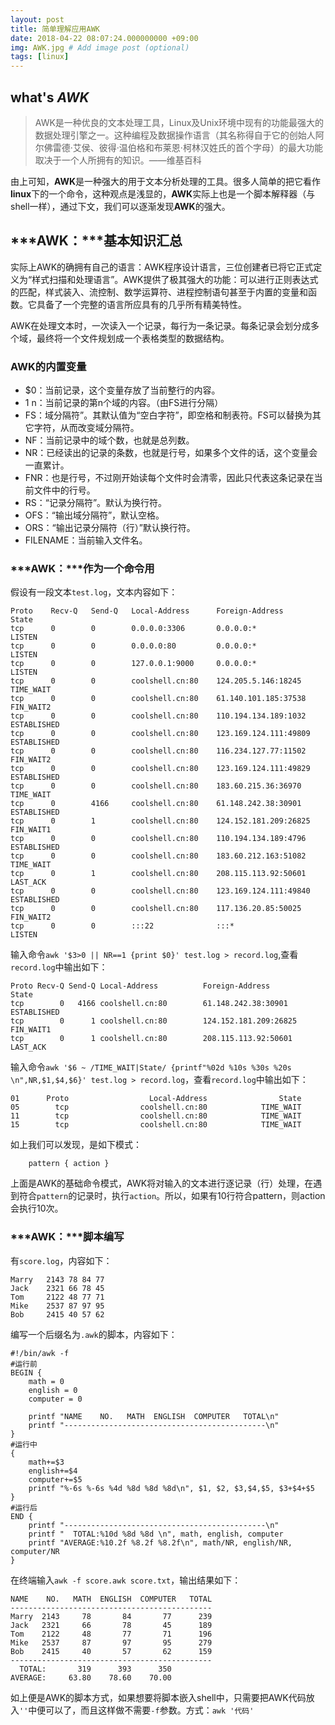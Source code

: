 ```yaml
---
layout: post
title: 简单理解应用AWK
date: 2018-04-22 08:07:24.000000000 +09:00
img: AWK.jpg # Add image post (optional)
tags: [linux]
---
```


## what's ***AWK***
> AWK是一种优良的文本处理工具，Linux及Unix环境中现有的功能最强大的数据处理引擎之一。这种编程及数据操作语言（其名称得自于它的创始人阿尔佛雷德·艾侯、彼得·温伯格和布莱恩·柯林汉姓氏的首个字母）的最大功能取决于一个人所拥有的知识。——维基百科

由上可知，**AWK**是一种强大的用于文本分析处理的工具。很多人简单的把它看作**linux**下的一个命令，这种观点是浅显的，**AWK**实际上也是一个脚本解释器（与shell一样），通过下文，我们可以逐渐发现**AWK**的强大。

## ***AWK：***基本知识汇总
实际上AWK的确拥有自己的语言：AWK程序设计语言，三位创建者已将它正式定义为“样式扫描和处理语言”。AWK提供了极其强大的功能：可以进行正则表达式的匹配，样式装入、流控制、数学运算符、进程控制语句甚至于内置的变量和函数。它具备了一个完整的语言所应具有的几乎所有精美特性。

AWK在处理文本时，一次读入一个记录，每行为一条记录。每条记录会划分成多个域，最终将一个文件规划成一个表格类型的数据结构。

### AWK的内置变量
- $0：当前记录，这个变量存放了当前整行的内容。
- $1~$n：当前记录的第n个域的内容。（由FS进行分隔）
- FS：域分隔符”。其默认值为“空白字符”，即空格和制表符。FS可以替换为其它字符，从而改变域分隔符。
- NF：当前记录中的域个数，也就是总列数。
- NR：已经读出的记录的条数，也就是行号，如果多个文件的话，这个变量会一直累计。
- FNR：也是行号，不过刚开始读每个文件时会清零，因此只代表这条记录在当前文件中的行号。
- RS：“记录分隔符”。默认为换行符。
- OFS：“输出域分隔符”，默认空格。
- ORS：“输出记录分隔符（行）”默认换行符。
- FILENAME：当前输入文件名。


### ***AWK：***作为一个命令用
假设有一段文本`test.log`，文本内容如下：

	Proto    Recv-Q   Send-Q   Local-Address      Foreign-Address        State
	tcp      0        0        0.0.0.0:3306       0.0.0.0:*              LISTEN
	tcp      0        0        0.0.0.0:80         0.0.0.0:*              LISTEN
	tcp      0        0        127.0.0.1:9000     0.0.0.0:*              LISTEN
	tcp      0        0        coolshell.cn:80    124.205.5.146:18245    TIME_WAIT
	tcp      0        0        coolshell.cn:80    61.140.101.185:37538   FIN_WAIT2
	tcp      0        0        coolshell.cn:80    110.194.134.189:1032   ESTABLISHED
	tcp      0        0        coolshell.cn:80    123.169.124.111:49809  ESTABLISHED
	tcp      0        0        coolshell.cn:80    116.234.127.77:11502   FIN_WAIT2
	tcp      0        0        coolshell.cn:80    123.169.124.111:49829  ESTABLISHED
	tcp      0        0        coolshell.cn:80    183.60.215.36:36970    TIME_WAIT
	tcp      0        4166     coolshell.cn:80    61.148.242.38:30901    ESTABLISHED
	tcp      0        1        coolshell.cn:80    124.152.181.209:26825  FIN_WAIT1
	tcp      0        0        coolshell.cn:80    110.194.134.189:4796   ESTABLISHED
	tcp      0        0        coolshell.cn:80    183.60.212.163:51082   TIME_WAIT
	tcp      0        1        coolshell.cn:80    208.115.113.92:50601   LAST_ACK
	tcp      0        0        coolshell.cn:80    123.169.124.111:49840  ESTABLISHED
	tcp      0        0        coolshell.cn:80    117.136.20.85:50025    FIN_WAIT2
	tcp      0        0        :::22              :::*                   LISTEN

输入命令`awk '$3>0 || NR==1 {print $0}' test.log > record.log`,查看`record.log`中输出如下：

	Proto Recv-Q Send-Q Local-Address          Foreign-Address             State
	tcp        0   4166 coolshell.cn:80        61.148.242.38:30901         ESTABLISHED
	tcp        0      1 coolshell.cn:80        124.152.181.209:26825       FIN_WAIT1
	tcp        0      1 coolshell.cn:80        208.115.113.92:50601        LAST_ACK

输入命令`awk '$6 ~ /TIME_WAIT|State/ {printf"%02d %10s %30s %20s \n",NR,$1,$4,$6}' test.log > record.log`，查看`record.log`中输出如下：

	01      Proto                  Local-Address                State 
	05        tcp                coolshell.cn:80            TIME_WAIT 
	11        tcp                coolshell.cn:80            TIME_WAIT 
	15        tcp                coolshell.cn:80            TIME_WAIT 
	
如上我们可以发现，是如下模式：

        pattern { action }

上面是AWK的基础命令模式，AWK将对输入的文本进行逐记录（行）处理，在遇到符合`pattern`的记录时，执行`action`。所以，如果有10行符合pattern，则action会执行10次。



### ***AWK：***脚本编写

有`score.log`，内容如下：

	Marry   2143 78 84 77
	Jack    2321 66 78 45
	Tom     2122 48 77 71
	Mike    2537 87 97 95
	Bob     2415 40 57 62

编写一个后缀名为`.awk`的脚本，内容如下：

	#!/bin/awk -f
	#运行前
	BEGIN {
	    math = 0
	    english = 0
	    computer = 0
	 
	    printf "NAME    NO.   MATH  ENGLISH  COMPUTER   TOTAL\n"
	    printf "---------------------------------------------\n"
	}
	#运行中
	{
	    math+=$3
	    english+=$4
	    computer+=$5
	    printf "%-6s %-6s %4d %8d %8d %8d\n", $1, $2, $3,$4,$5, $3+$4+$5
	}
	#运行后
	END {
	    printf "---------------------------------------------\n"
	    printf "  TOTAL:%10d %8d %8d \n", math, english, computer
	    printf "AVERAGE:%10.2f %8.2f %8.2f\n", math/NR, english/NR, computer/NR
	}

在终端输入`awk -f score.awk score.txt`，输出结果如下：

	NAME    NO.   MATH  ENGLISH  COMPUTER   TOTAL
	---------------------------------------------
	Marry  2143     78       84       77      239
	Jack   2321     66       78       45      189
	Tom    2122     48       77       71      196
	Mike   2537     87       97       95      279
	Bob    2415     40       57       62      159
	---------------------------------------------
	  TOTAL:       319      393      350 
	AVERAGE:     63.80    78.60    70.00

如上便是AWK的脚本方式，如果想要将脚本嵌入shell中，只需要把AWK代码放入`''`中便可以了，而且这样做不需要`-f`参数。方式：`awk '代码'`
